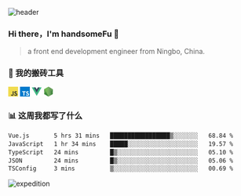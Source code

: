 ![header](https://raw.githubusercontent.com/fzq1998/fzq1998/master/header.png)

### Hi there，I'm handsomeFu 👋

> a front end development engineer from Ningbo, China.

### 🔧 我的搬砖工具
<code><img height="20" src="https://raw.githubusercontent.com/github/explore/80688e429a7d4ef2fca1e82350fe8e3517d3494d/topics/javascript/javascript.png" alt="javascript"></code>
<code><img height="20" src="https://raw.githubusercontent.com/github/explore/80688e429a7d4ef2fca1e82350fe8e3517d3494d/topics/typescript/typescript.png" alt="typescript"></code>
<code><img height="20" src="https://raw.githubusercontent.com/github/explore/80688e429a7d4ef2fca1e82350fe8e3517d3494d/topics/vue/vue.png" alt="vue"></code>
<code><img height="20" src="https://raw.githubusercontent.com/github/explore/80688e429a7d4ef2fca1e82350fe8e3517d3494d/topics/nodejs/nodejs.png" alt="nodejs"></code>



### 📊 这周我都写了什么
<!--START_SECTION:waka-->

```txt
Vue.js       5 hrs 31 mins   █████████████████▒░░░░░░░   68.84 %
JavaScript   1 hr 34 mins    █████░░░░░░░░░░░░░░░░░░░░   19.57 %
TypeScript   24 mins         █▒░░░░░░░░░░░░░░░░░░░░░░░   05.10 %
JSON         24 mins         █▒░░░░░░░░░░░░░░░░░░░░░░░   05.06 %
TSConfig     3 mins          ▒░░░░░░░░░░░░░░░░░░░░░░░░   00.69 %
```

<!--END_SECTION:waka-->


![expedition](https://raw.githubusercontent.com/fzq1998/fzq1998/master/expedition.gif)

